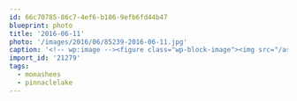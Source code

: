 ```yaml
---
id: 66c70785-86c7-4ef6-b106-9efb6fd44b47
blueprint: photo
title: '2016-06-11'
photo: '/images/2016/06/85239-2016-06-11.jpg'
caption: '<!-- wp:image --><figure class="wp-block-image"><img src="/assets/images/2016/06/85239-2016-06-11.jpg" /></figure><!-- /wp:image --><!-- wp:paragraph --><p>You hike an inflatable SUP board up only to find a frozen lake under 2ft of snow #pinnaclelake  #monashees</p><!-- /wp:paragraph -->'
import_id: '21279'
tags:
  - monashees
  - pinnaclelake
---
```

